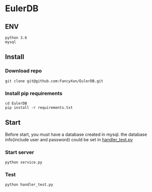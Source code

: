 # EulerDB

## ENV
```shell script
python 3.6
mysql
```

## Install

### Download repo
```shell script
git clone git@github.com:FancyXun/EulerDB.git
```
### Install pip requirements
```shell script
cd EulerDB
pip install -r requirements.txt
```
## Start

Before start, you must have a database created in mysql.
the database info(include user and password) could be set in [handler_test.py](https://github.com/FancyXun/EulerDB/blob/d0de441dc580af476be498e52c0aef5602198d0e/handler_test.py#L7)

### Start server
```shell script
python service.py
```

### Test
```shell script
python handler_test.py
```
